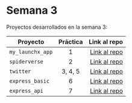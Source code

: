 # Semana 3 

Proyectos desarrollados en la semana 3:

| Proyecto | Práctica | Link al repo |
| ------------- |:-------------:| -----:|
|`my_launchx_app`|1|[Link al repo](https://github.com/Buwar88/my_launch_app)|
|`spiderverse`|2|[Link al repo](https://github.com/Buwar88/Spiderverse)|
|`twitter`|3, 4, 5|[Link al repo](https://github.com/Buwar88/twitter)|
|`express_basic`|6|[Link al repo](https://github.com/Buwar88/express_basic)|
|`express_api`|7|[Link al repo](https://github.com/Buwar88/express_api)|
